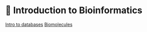 # 🧬 Introduction to Bioinformatics

<a href="https://github.com/crlnvls/Introduction-to-bioinformatics/tree/main/database">Intro to databases</a>
<a href="https://github.com/crlnvls/Introduction-to-bioinformatics/tree/main/biomolecules">Biomolecules</a>